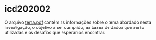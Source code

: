 # icd202002

O arquivo [tema.pdf](tema.pdf) contém as informações sobre o tema abordado nesta investigação, o objetivo a ser cumprido, as bases de dados que serão utilizadas e os desafios que esperamos encontrar. 

